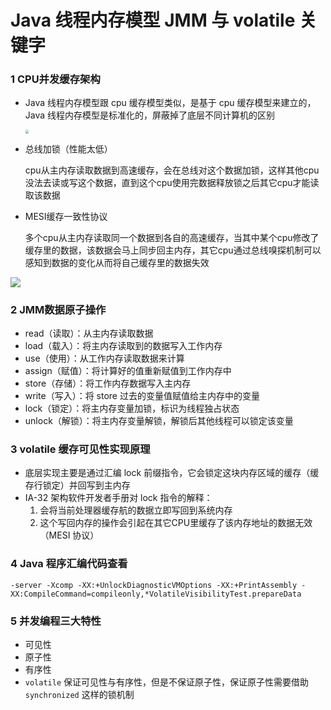 # Java 线程内存模型 JMM 与 volatile 关键字

### 1 CPU并发缓存架构

* Java 线程内存模型跟 cpu 缓存模型类似，是基于 cpu 缓存模型来建立的，Java 线程内存模型是标准化的，屏蔽掉了底层不同计算机的区别

  <img src="C:\Users\lenovo\Pictures\Screenshots\屏幕截图(32).png" style="zoom:33%;" />

* 总线加锁（性能太低）

  cpu从主内存读取数据到高速缓存，会在总线对这个数据加锁，这样其他cpu没法去读或写这个数据，直到这个cpu使用完数据释放锁之后其它cpu才能读取该数据

* MESI缓存一致性协议

  多个cpu从主内存读取同一个数据到各自的高速缓存，当其中某个cpu修改了缓存里的数据，该数据会马上同步回主内存，其它cpu通过总线嗅探机制可以感知到数据的变化从而将自己缓存里的数据失效

![](C:\Users\lenovo\Pictures\Screenshots\屏幕截图(36).png)



### 2 JMM数据原子操作

* read（读取）：从主内存读取数据
* load（载入）：将主内存读取到的数据写入工作内存
* use（使用）：从工作内存读取数据来计算
* assign（赋值）：将计算好的值重新赋值到工作内存中
* store（存储）：将工作内存数据写入主内存
* write（写入）：将 store 过去的变量值赋值给主内存中的变量
* lock（锁定）：将主内存变量加锁，标识为线程独占状态
* unlock（解锁）：将主内存变量解锁，解锁后其他线程可以锁定该变量



### 3 volatile 缓存可见性实现原理

* 底层实现主要是通过汇编 lock 前缀指令，它会锁定这块内存区域的缓存（缓存行锁定）并回写到主内存
* IA-32 架构软件开发者手册对 lock 指令的解释：
  1. 会将当前处理器缓存航的数据立即写回到系统内存
  2. 这个写回内存的操作会引起在其它CPU里缓存了该内存地址的数据无效（MESI 协议）



### 4 Java 程序汇编代码查看

```shell
-server -Xcomp -XX:+UnlockDiagnosticVMOptions -XX:+PrintAssembly -XX:CompileCommand=compileonly,*VolatileVisibilityTest.prepareData
```



### 5 并发编程三大特性

* 可见性
* 原子性
* 有序性
* `volatile` 保证可见性与有序性，但是不保证原子性，保证原子性需要借助 `synchronized` 这样的锁机制

